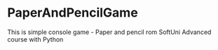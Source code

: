 # PaperAndPencilGame
This is simple console game - Paper and pencil rom SoftUni Advanced course with Python
